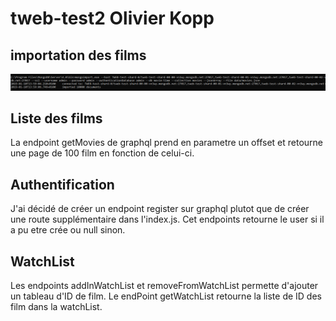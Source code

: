 # tweb-test2 Olivier Kopp

## importation des films

![importDB](./importDB.png)

## Liste des films

La endpoint getMovies de graphql prend en parametre un offset et retourne une page de 100 film en fonction de celui-ci.

## Authentification

J'ai décidé de créer un endpoint register sur graphql plutot que de créer une route supplémentaire dans l'index.js. Cet endpoints retourne le user si il a pu etre crée ou null sinon.

## WatchList

Les endpoints addInWatchList et removeFromWatchList permette d'ajouter un tableau d'ID de film.
Le endPoint getWatchList retourne la liste de ID des film dans la watchList.